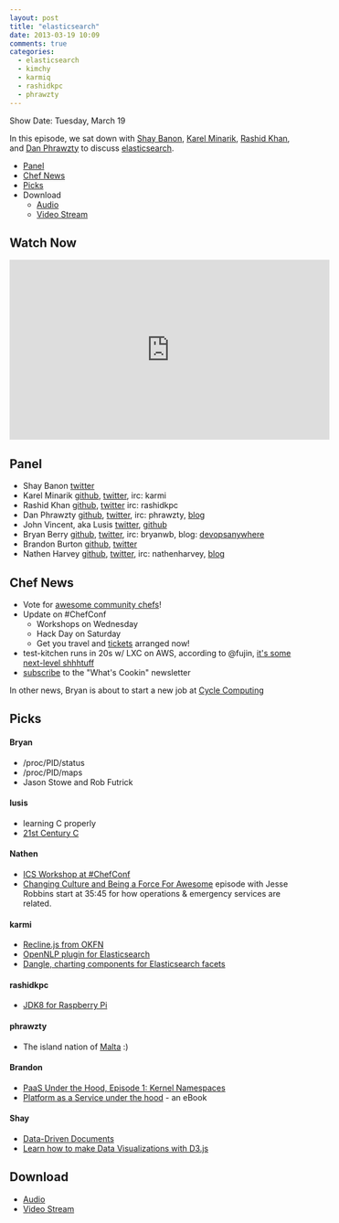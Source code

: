 ```yaml
---
layout: post
title: "elasticsearch"
date: 2013-03-19 10:09
comments: true
categories: 
  - elasticsearch
  - kimchy
  - karmiq
  - rashidkpc
  - phrawzty
---
```

Show Date:  Tuesday, March 19

In this episode, we sat down with [Shay Banon](http://twitter.com/kimchy),
[Karel Minarik](https://twitter.com/karmiq),
[Rashid Khan](https://twitter.com/rashidkpc), and
[Dan Phrawzty](http://twitter.com/phrawtzy) to discuss [elasticsearch](http://www.elasticsearch.org/).


* [Panel](http://foodfightshow.org/2013/03/elasticsearch.html#panel)
* [Chef News](http://foodfightshow.org/2013/03/elasticsearch.html#news)
* [Picks](http://foodfightshow.org/2013/03/elasticsearch.html#picks)
* Download
  * [Audio](http://traffic.libsyn.com/foodfight/Food-Fight-Show-46-elasticsearch.mp3)
  * [Video Stream](http://www.youtube.com/watch?v=dBWlXdmjjzY)


## Watch Now

<iframe width="560" height="315" src="http://www.youtube.com/embed/dBWlXdmjjzY" frameborder="0" allowfullscreen></iframe>

<!-- more --> 

Panel<a name="panel"></a>
-----
* Shay Banon [twitter](https://twitter.com/kimchy)
* Karel Minarik [github](https://github.com/karmi), [twitter](https://twitter.com/karmiq), irc: karmi
* Rashid Khan [github](https://github.com/rashidkpc), [twitter](https://twitter.com/rashidkpc) irc: rashidkpc
* Dan Phrawzty [github](https://github.com/phrawzty), [twitter](https://twitter.com/phrawzty), irc: phrawzty, [blog](http://www.dark.ca/)
* John Vincent, aka Lusis [twitter](https://twitter.com/#!/lusis), [github](https://github.com/lusis)
* Bryan Berry [github](http://github.com/bryanwb), [twitter](http://twitter.com/bryanwb), irc: bryanwb, blog: [devopsanywhere](http://devopsanywhere.blogspot.com)
* Brandon Burton [github](http://github.com/solarce), [twitter](https://twitter.com/solarce)
* Nathen Harvey [github](http://github.com/nathenharvey), [twitter](http://twitter.com/nathenharvey), irc: nathenharvey, [blog](http://nathenharvey.com)

Chef News<a name="news"></a>
---------
* Vote for [awesome community chefs](http://info.opscode.com/awesome-chefs)!
* Update on #ChefConf
  * Workshops on Wednesday
  * Hack Day on Saturday
  * Get you travel and [tickets](https://chefconf2013.busyconf.com/bookings/new) arranged now!
* test-kitchen runs in 20s w/ LXC on AWS, according to @fujin, [it's some next-level shhhtuff](https://twitter.com/fujin_/status/311311580518285312)
* [subscribe](http://bit.ly/ffsmail) to the "What's Cookin" newsletter

In other news, Bryan is about to start a new job at [Cycle Computing](http://cyclecomputing.com)

Picks<a name="picks"></a>
-----

#### Bryan
* /proc/PID/status
* /proc/PID/maps
* Jason Stowe and Rob Futrick

#### lusis
* learning C properly
* [21st Century C](http://www.amazon.com/21st-Century-Tips-New-School/dp/1449327141)

#### Nathen

* [ICS Workshop at #ChefConf](http://www.opscode.com/blog/2013/03/22/ics-workshop/)
* [Changing Culture and Being a Force For Awesome](http://foodfightshow.org/2012/07/changing-culture-and-being-a-force-for-awesome.html) episode with Jesse Robbins start at 35:45 for how operations & emergency services are related.

#### karmi

* [Recline.js from OKFN](http://okfnlabs.org/recline/demos/)
* [OpenNLP plugin for Elasticsearch](https://github.com/spinscale/elasticsearch-opennlp-plugin)
* [Dangle, charting components for Elasticsearch facets](http://www.fullscale.co/dangle/)

#### rashidkpc
* [JDK8 for Raspberry Pi](http://jdk8.java.net/fxarmpreview/javafx-arm-developer-preview.html)

#### phrawzty

* The island nation of [Malta](https://en.wikipedia.org/wiki/Malta) :)

#### Brandon
* [PaaS Under the Hood, Episode 1: Kernel Namespaces](http://gun.io/blog/PaaS-under-the-hood-episode-1-kernel-namespaces/)
* [Platform as a Service under the hood](http://www.dotcloud.com/ebook.html) - an eBook

#### Shay
* [Data-Driven Documents](http://d3js.org/)
* [Learn how to make Data Visualizations with D3.js](http://www.dashingd3js.com/)

Download
--------
  * [Audio](http://traffic.libsyn.com/foodfight/Food-Fight-Show-46-elasticsearch.mp3)
  * [Video Stream](http://www.youtube.com/watch?v=dBWlXdmjjzY)

